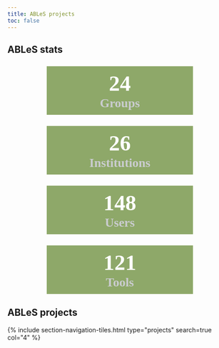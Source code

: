 ```yaml
---
title: ABLeS projects
toc: false
---
```


## ABLeS stats
<div style="width: 75%; display: block; margin-left: auto;  margin-right: auto;">
    <div class="container">
        <div class="row">
            <div class="col-lg-3 col-xl-3 col-xxl-3 col-md-6 col-sm-12 col-12 rounded" style="background-color:#8ea869; text-align: center; vertical-align: middle; color:white; margin:25px;  padding:10px;">
            <span style="font-family: 'Times New Roman', Times, serif; font-size: 350%; font-weight: bold;">24</span><br><span style="font-family: 'Times New Roman', Times, serif; font-size: 200%; font-weight: bold;color:#cacccf;">Groups</span>
            </div>
            <div class="col-lg-3 col-xl-3 col-xxl-3 col-md-6 col-sm-12 col-12 rounded" style="background-color:#8ea869; text-align: center; vertical-align: middle; color:white; margin:25px;  padding:10px;">
            <span style="font-family: 'Times New Roman', Times, serif; font-size: 350%; font-weight: bold;">26</span><br><span style="font-family: 'Times New Roman', Times, serif; font-size: 200%; font-weight: bold;color:#cacccf;">Institutions</span>
            </div>
        </div>
        <div class="row">
            <div class="col-lg-3 col-xl-3 col-xxl-3 col-md-6 col-sm-12 col-12 rounded" style="background-color:#8ea869; text-align: center; vertical-align: middle; color:white; margin:25px;  padding:10px;">
            <span style="font-family: 'Times New Roman', Times, serif; font-size: 350%; font-weight: bold;">148</span><br><span style="font-family: 'Times New Roman', Times, serif; font-size: 200%; font-weight: bold;color:#cacccf;">Users</span>
            </div>
            <div class="col-lg-3 col-xl-3 col-xxl-3 col-md-6 col-sm-12 col-12 rounded" style="background-color:#8ea869; text-align: center; vertical-align: middle; color:white; margin:25px;  padding:10px;">
            <span style="font-family: 'Times New Roman', Times, serif; font-size: 350%; font-weight: bold;">121</span><br><span style="font-family: 'Times New Roman', Times, serif; font-size: 200%; font-weight: bold;color:#cacccf;">Tools</span>
            </div>
        </div>
    </div>
</div>

## ABLeS projects

{% include section-navigation-tiles.html type="projects" search=true col="4" %}

